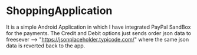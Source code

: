 # ShoppingApplication

It is a simple Android Application in which I have integrated PayPal SandBox for the payments. 
The Credit and Debit options just sends order json data to freesever --> "https://jsonplaceholder.typicode.com/" where the same json data is reverted back to the app.
